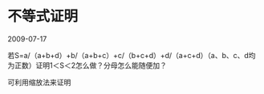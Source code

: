 # 不等式证明
2009-07-17


若S=a/（a+b+d）+b/（a+b+c）+c/（b+c+d）+d/（a+c+d）（a、b、c、d均为正数）证明1＜S＜2怎么做？分母怎么能随便加？


可利用缩放法来证明
